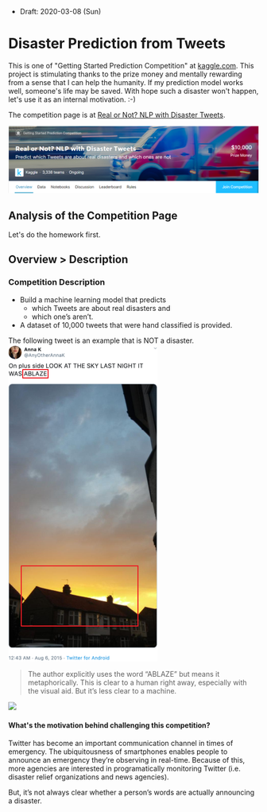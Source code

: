* Draft: 2020-03-08 (Sun)

# Disaster Prediction from Tweets
This is one of "Getting Started Prediction Competition" at [kaggle.com](https://www.kaggle.com/). This project is stimulating thanks to the prize money and mentally rewarding from a sense that I can help the humanity. If my prediction model works well, someone's life may be saved. With hope such a disaster won't happen, let's use it as an internal motivation. :-)

The competition page is at [Real or Not? NLP with Disaster Tweets](https://www.kaggle.com/c/nlp-getting-started/overview/description).

<img src="images/disaster_prediction_from_tweets-overview.png">

## Analysis of the Competition Page
Let's do the homework first. 

## Overview > Description
### Competition Description
* Build a machine learning model that predicts
  - which Tweets are about real disasters and
  - which one’s aren’t.
* A dataset of 10,000 tweets that were hand classified is provided.

The following tweet is an example that is NOT a disaster.
<img src="images/disaster_prediction_from_tweets-overview-description_tweet_example.png">
> The author explicitly uses the word “ABLAZE” but means it metaphorically. This is clear to a human right away, especially with the visual aid. But it’s less clear to a machine.



<img src="images/disaster_prediction_from_tweets-.png">

#### What's the motivation behind challenging this competition?
Twitter has become an important communication channel in times of emergency.
The ubiquitousness of smartphones enables people to announce an emergency they’re observing in real-time. Because of this, more agencies are interested in programatically monitoring Twitter (i.e. disaster relief organizations and news agencies).

But, it’s not always clear whether a person’s words are actually announcing a disaster.
